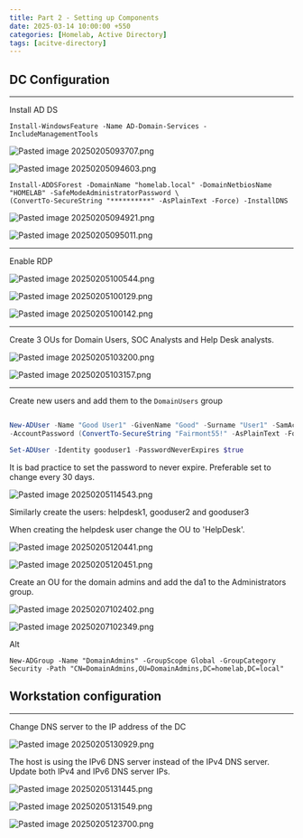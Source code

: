 ```yaml
---
title: Part 2 - Setting up Components
date: 2025-03-14 10:00:00 +550
categories: [Homelab, Active Directory]
tags: [acitve-directory]
---
```




## DC Configuration
---

Install AD DS

```
Install-WindowsFeature -Name AD-Domain-Services -IncludeManagementTools
```

![Pasted image 20250205093707.png](/assets/img/Pasted%20image%2020250205093707.png)

![Pasted image 20250205094603.png](/assets/img/Pasted%20image%2020250205094603.png)


```
Install-ADDSForest -DomainName "homelab.local" -DomainNetbiosName "HOMELAB" -SafeModeAdministratorPassword \
(ConvertTo-SecureString "**********" -AsPlainText -Force) -InstallDNS
```

![Pasted image 20250205094921.png](/assets/img/Pasted%20image%2020250205094921.png)

![Pasted image 20250205095011.png](/assets/img/Pasted%20image%2020250205095011.png)

---

Enable RDP 

![Pasted image 20250205100544.png](/assets/img/Pasted%20image%2020250205100544.png)


![Pasted image 20250205100129.png](/assets/img/Pasted%20image%2020250205100129.png)


![Pasted image 20250205100142.png](/assets/img/Pasted%20image%2020250205100142.png)

---

Create 3 OUs for Domain Users, SOC Analysts and Help Desk analysts.

![Pasted image 20250205103200.png](/assets/img/Pasted%20image%2020250205103200.png)

![Pasted image 20250205103157.png](/assets/img/Pasted%20image%2020250205103157.png)

---

Create new users and add them to the `DomainUsers` group

```Powershell

New-ADUser -Name "Good User1" -GivenName "Good" -Surname "User1" -SamAccountName "gooduser1" -UserPrincipalName "gooduser1@homelab.local" -Path "OU=DomainUsers,DC=homelab,DC=local" \ 
-AccountPassword (ConvertTo-SecureString "Fairmont55!" -AsPlainText -Force) -Enabled $true

Set-ADUser -Identity gooduser1 -PasswordNeverExpires $true

```

It is bad practice to set the password to never expire. Preferable set to change every 30 days.

![Pasted image 20250205114543.png](/assets/img/Pasted%20image%2020250205114543.png)

Similarly create the users: helpdesk1, gooduser2 and gooduser3

When creating the helpdesk user change the OU to 'HelpDesk'.

![Pasted image 20250205120441.png](/assets/img/Pasted%20image%2020250205120441.png)

![Pasted image 20250205120451.png](/assets/img/Pasted%20image%2020250205120451.png)

Create an OU for the domain admins and add the da1 to the Administrators group.

![Pasted image 20250207102402.png](/assets/img/Pasted%20image%2020250207102402.png)


![Pasted image 20250207102349.png](/assets/img/Pasted%20image%2020250207102349.png)

Alt

```
New-ADGroup -Name "DomainAdmins" -GroupScope Global -GroupCategory Security -Path "CN=DomainAdmins,OU=DomainAdmins,DC=homelab,DC=local"
```


## Workstation configuration
---

Change DNS server to the IP address of the DC

![Pasted image 20250205130929.png](/assets/img/Pasted%20image%2020250205130929.png)

The host is using the IPv6 DNS server instead of the IPv4 DNS server. 
Update both IPv4 and IPv6 DNS server IPs.

![Pasted image 20250205131445.png](/assets/img/Pasted%20image%2020250205131445.png)

![Pasted image 20250205131549.png](/assets/img/Pasted%20image%2020250205131549.png)

![Pasted image 20250205123700.png](/assets/img/Pasted%20image%2020250205123700.png)






